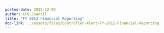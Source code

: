```yaml
---
posted-date: 2012-12-02
author: CFO Council
title: "FY 2012 Financial Reporting"
doc-link: ../assets/files/Controller-Alert-FY-2012-Financial-Reporting.docx
---
```

